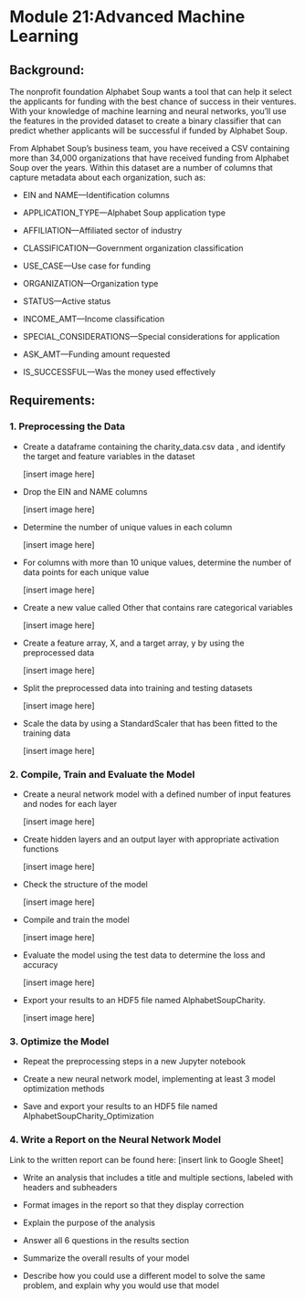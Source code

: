 <h1>Module 21:Advanced Machine Learning</h1>

<h2>Background:</h2>
<p>The nonprofit foundation Alphabet Soup wants a tool that can help it select the applicants for funding with the best chance of success in their ventures. With your knowledge of machine learning and neural networks, you’ll use the features in the provided dataset to create a binary classifier that can predict whether applicants will be successful if funded by Alphabet Soup.

From Alphabet Soup’s business team, you have received a CSV containing more than 34,000 organizations that have received funding from Alphabet Soup over the years. Within this dataset are a number of columns that capture metadata about each organization, such as:

- EIN and NAME—Identification columns
  
- APPLICATION_TYPE—Alphabet Soup application type
  
- AFFILIATION—Affiliated sector of industry
  
- CLASSIFICATION—Government organization classification
  
- USE_CASE—Use case for funding
  
- ORGANIZATION—Organization type
  
- STATUS—Active status
  
- INCOME_AMT—Income classification
  
- SPECIAL_CONSIDERATIONS—Special considerations for application

- ASK_AMT—Funding amount requested
  
- IS_SUCCESSFUL—Was the money used effectively</p>

<h2>Requirements:</h2>

<h3>1. Preprocessing the Data</h3>

- Create a dataframe containing the charity_data.csv data , and identify the target and feature variables in the dataset

  [insert image here]
  
- Drop the EIN and NAME columns

  [insert image here]
  
- Determine the number of unique values in each column

  [insert image here]
  
- For columns with more than 10 unique values, determine the number of data points for each unique value

  [insert image here]
  
- Create a new value called Other that contains rare categorical variables

  [insert image here]

- Create a feature array, X, and a target array, y by using the preprocessed data

  [insert image here]

- Split the preprocessed data into training and testing datasets

  [insert image here]

- Scale the data by using a StandardScaler that has been fitted to the training data

  [insert image here]

<h3>2. Compile, Train and Evaluate the Model</h3>

- Create a neural network model with a defined number of input features and nodes for each layer

  [insert image here]
  
- Create hidden layers and an output layer with appropriate activation functions

  [insert image here]

- Check the structure of the model

  [insert image here]
  
- Compile and train the model

  [insert image here]
  
- Evaluate the model using the test data to determine the loss and accuracy

  [insert image here]
  
- Export your results to an HDF5 file named AlphabetSoupCharity.

  [insert image here]

<h3>3. Optimize the Model</h3>

- Repeat the preprocessing steps in a new Jupyter notebook
  
- Create a new neural network model, implementing at least 3 model optimization methods

- Save and export your results to an HDF5 file named AlphabetSoupCharity_Optimization

<h3>4. Write a Report on the Neural Network Model</h3>

Link to the written report can be found here: [insert link to Google Sheet]

- Write an analysis that includes a title and multiple sections, labeled with headers and subheaders

- Format images in the report so that they display correction
  
- Explain the purpose of the analysis
  
- Answer all 6 questions in the results section
  
- Summarize the overall results of your model
  
- Describe how you could use a different model to solve the same problem, and explain why you would use that model
